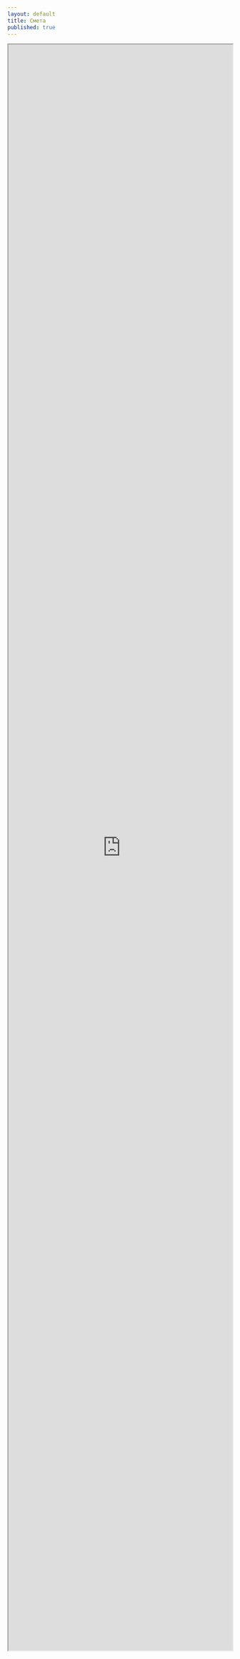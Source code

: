 ```yaml
---
layout: default
title: Смета
published: true
---
```


<iframe src="https://docs.google.com/document/d/2PACX-1vRVfyGm6lMjqM5vQ0kGRfcd8GaHNMJb8J2-6716NQ0GK4QOFwFVEHhQrcRGKZwywn_yRBGviq1cKObU/export?format=pdf&embedded=true" style="width: 100%; height: 90vh"></iframe>